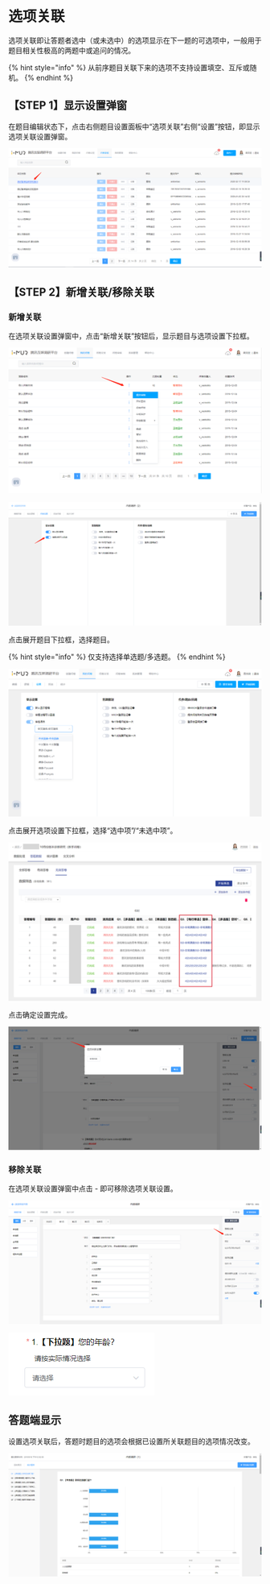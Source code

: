 # 选项关联

选项关联即让答题者选中（或未选中）的选项显示在下一题的可选项中，一般用于题目相关性极高的两题中或追问的情况。

{% hint style="info" %}
从前序题目关联下来的选项不支持设置填空、互斥或随机。
{% endhint %}

## 【STEP 1】显示设置弹窗

在题目编辑状态下，点击右侧题目设置面板中“选项关联”右侧“设置”按钮，即显示选项关联设置弹窗。

![&#x9009;&#x9879;&#x8BBE;&#x7F6E;&#x5173;&#x8054;&#x5F39;&#x7A97;](../../../.gitbook/assets/image%20%28327%29.png)

## 【STEP 2】新增关联/移除关联

### 新增关联

在选项关联设置弹窗中，点击“新增关联”按钮后，显示题目与选项设置下拉框。

![&#x65B0;&#x589E;&#x5173;&#x8054;](../../../.gitbook/assets/image%20%28193%29.png)

![&#x9898;&#x76EE;&#x4E0E;&#x9009;&#x9879;&#x8BBE;&#x7F6E;&#x4E0B;&#x62C9;&#x6846;](../../../.gitbook/assets/image%20%2820%29.png)



点击展开题目下拉框，选择题目。

{% hint style="info" %}
仅支持选择单选题/多选题。
{% endhint %}

![&#x9009;&#x62E9;&#x5173;&#x8054;&#x9898;&#x76EE;](../../../.gitbook/assets/image%20%2855%29.png)



点击展开选项设置下拉框，选择“选中项”/“未选中项”。

![&#x5173;&#x8054;&#x9879;&#x8BBE;&#x7F6E;](../../../.gitbook/assets/image%20%28429%29.png)



点击确定设置完成。

![&#x9898;&#x76EE;&#x7F16;&#x8F91;&#x72B6;&#x6001;&#x4E0B;&#x663E;&#x793A;&#x9009;&#x9879;&#x5173;&#x8054;](../../../.gitbook/assets/image%20%28445%29.png)

### 移除关联

在选项关联设置弹窗中点击 - 即可移除选项关联设置。

![&#x79FB;&#x9664;&#x9009;&#x9879;&#x5173;&#x8054;](../../../.gitbook/assets/image%20%28105%29.png)

![&#x79FB;&#x9664;&#x540E;&#x9898;&#x76EE;&#x7F16;&#x8F91;&#x72B6;&#x6001;&#x4E0B;&#x7684;&#x663E;&#x793A;](../../../.gitbook/assets/image%20%2898%29.png)

## 答题端显示

设置选项关联后，答题时题目的选项会根据已设置所关联题目的选项情况改变。

![&#x7B54;&#x9898;&#x7AEF;&#x663E;&#x793A;&#x9009;&#x9879;&#x5173;&#x8054;](../../../.gitbook/assets/image%20%28119%29.png)

